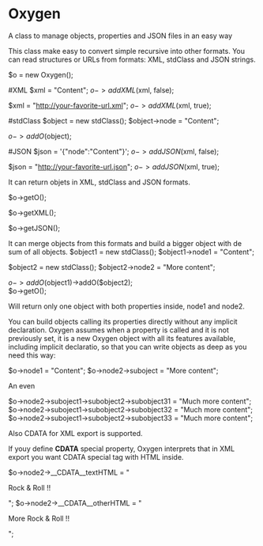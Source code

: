 # Oxygen
A class to manage objects, properties and JSON files in an easy way

This class make easy to convert simple recursive into other formats.
You can read structures or URLs from formats: XML, stdClass and JSON strings. 

$o = new Oxygen();


#XML
$xml = "<xml><node>Content</node></xml>";
$o->addXML($xml, false);


$xml = "http://your-favorite-url.xml";
$o->addXML($xml, true);


#stdClass
$object = new stdClass();
$object->node = "Content";

$o->addO($object);


#JSON
$json = '{"node":"Content"}';
$o->addJSON($xml, false);

$json = "http://your-favorite-url.json";
$o->addJSON($xml, true);


It can return objets in XML, stdClass and JSON formats.

$o->getO();

$o->getXML();

$o->getJSON();


It can merge objects from this formats and build a bigger object with de sum of all objects.
$object1 = new stdClass();
$object1->node1 = "Content";

$object2 = new stdClass();
$object2->node2 = "More content";

$o->addO($object1)->addO($object2);  
$o->getO();

Will return only one object with both properties inside, node1 and node2.

You can build objects calling its properties directly without any implicit declaration. Oxygen assumes when a property is called and it is not previously set, it is a new Oxygen object with all its features available, including implicit declaratio, so that you can write objects as deep as you need this way: 

$o->node1 = "Content";
$o->node2->suboject = "More content";

An even 

$o->node2->suboject1->subobject2->subobject31 = "Much more content";
$o->node2->suboject1->subobject2->subobject32 = "Much more content";
$o->node2->suboject1->subobject2->subobject33 = "Much more content";

Also CDATA for XML export is supported.

If youy define __CDATA__ special property, Oxygen interprets that in XML export you want CDATA special tag with HTML inside.

$o->node2->__CDATA__textHTML = "<p>Rock & Roll !!</p>";
$o->node2->__CDATA__otherHTML = "<p>More Rock & Roll !!</p>";


